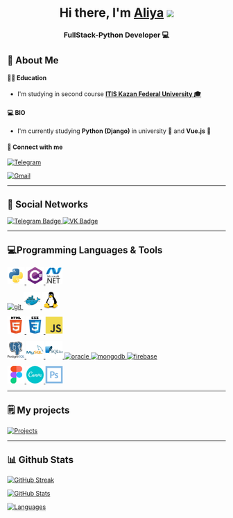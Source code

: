 <h1 align="center">Hi there, I'm <a href="https://AliyaRazyapova.github.io/" target="_blank">Aliya</a>
<img src="https://github.com/blackcater/blackcater/raw/main/images/Hi.gif" height="32"/></h1>
<h3 align="center">FullStack-Python Developer 💻</h3>

## 🌱 About Me


#### 👩‍🎓 Education

- I'm studying in second course **<a href='https://kpfu.ru/itis' target="_blank">ITIS Kazan Federal University :mortar_board:</a>**

#### 💻 BIO

- I'm currently studying **Python (Django)** in university :snake: and **Vue.js** 🎾

#### 💌 Connect with me

<a href='https://t.me/a_rz_aliya' target="_blank">![Telegram](https://img.shields.io/badge/Telegram-2CA5E0?style=for-the-badge&logo=telegram&logoColor=white)</a>

<a href="mailto:2458750@gmail.com" target="blank">![Gmail](https://img.shields.io/badge/Gmail-D14836?style=for-the-badge&logo=gmail&logoColor=white)</a>

<hr></hr>

## 🤝 Social Networks
<p align="left"> 
    <a href="https://t.me/a_rz_aliya">
      <img src="https://camo.githubusercontent.com/23769702d6ec4634238509960554e0b7f2dc347614e708cbd68b0715fb75affb/68747470733a2f2f63646e2d69636f6e732d706e672e666c617469636f6e2e636f6d2f3531322f323131312f323131313634362e706e67" width="40" height="40" alt="Telegram Badge" data-canonical-src="https://cdn-icons-png.flaticon.com/512/2111/2111646.png" style="max-width: 100%;">
    </a>
    <a href="https://vk.com/id330581895" rel="nofollow">
      <img src="https://camo.githubusercontent.com/e8005e7cba12a7d7a844030ba9a19259bf56e6b5e921b4053aa82f7a7b38fe60/68747470733a2f2f63646e2d69636f6e732d706e672e666c617469636f6e2e636f6d2f3531322f3134352f3134353831332e706e67" width="40" height="40" alt="VK Badge" data-canonical-src="https://cdn-icons-png.flaticon.com/512/145/145813.png" style="max-width: 100%;">
    </a>
</p>

<hr></hr>

## 💻Programming Languages & Tools

<p align="left">
    <a href="https://www.python.org" target="_blank" rel="noreferrer">
        <img src="https://raw.githubusercontent.com/devicons/devicon/master/icons/python/python-original.svg" alt="python" width="40" height="40"/>
    </a>
    <a href="https://www.w3schools.com/cs/" target="_blank" rel="noreferrer"> 
        <img src="https://raw.githubusercontent.com/devicons/devicon/master/icons/csharp/csharp-original.svg" alt="csharp" width="40" height="40"/> 
    </a>
    <a href="https://dotnet.microsoft.com/" target="_blank" rel="noreferrer"> 
        <img src="https://raw.githubusercontent.com/devicons/devicon/master/icons/dot-net/dot-net-original-wordmark.svg" alt="dotnet" width="40" height="40"/> 
    </a>
</p>
<p align="left">
    <a href="https://git-scm.com/" target="_blank" rel="noreferrer"> 
        <img src="https://www.vectorlogo.zone/logos/git-scm/git-scm-icon.svg" alt="git" width="40" height="40"/> 
    </a>
    <a href="https://www.docker.com/" target="_blank" rel="noreferrer"> 
        <img src="https://raw.githubusercontent.com/devicons/devicon/master/icons/docker/docker-original.svg" alt="docker" width="40" height="40"/> 
    </a>
    <a href="https://www.linux.org/" target="_blank" rel="noreferrer"> 
        <img src="https://raw.githubusercontent.com/devicons/devicon/master/icons/linux/linux-original.svg" alt="linux" width="40" height="40"/> 
    </a>
</p>
<p align="left">
    <a href="https://www.w3.org/html/" target="_blank" rel="noreferrer"> 
        <img src="https://raw.githubusercontent.com/devicons/devicon/master/icons/html5/html5-original-wordmark.svg" alt="html5" width="40" height="40"/> 
    </a>
    <a href="https://www.w3schools.com/css/" target="_blank" rel="noreferrer"> 
        <img src="https://raw.githubusercontent.com/devicons/devicon/master/icons/css3/css3-original-wordmark.svg" alt="css3" width="40" height="40"/> 
    </a>
    <a href="https://www.javascript.com/" target="_blank" rel="noreferrer">
        <img src="https://raw.githubusercontent.com/devicons/devicon/master/icons/javascript/javascript-original.svg" alt="javascript" width="40" height="40"/>
    </a>
</p>
<p align="left">
    <a href="https://www.postgresql.org" target="_blank" rel="noreferrer"> 
        <img src="https://raw.githubusercontent.com/devicons/devicon/master/icons/postgresql/postgresql-original-wordmark.svg" alt="postgresql" width="40" height="40"/> 
    </a>
    <a href="https://www.mysql.com" target="_blank" rel="noreferrer"> 
        <img src="https://raw.githubusercontent.com/devicons/devicon/master/icons/mysql/mysql-original-wordmark.svg" alt="mysql" width="40" height="40"/> 
    </a>
    <a href="https://www.sqlite.org" target="_blank" rel="noreferrer"> 
        <img src="https://raw.githubusercontent.com/devicons/devicon/master/icons/sqlite/sqlite-original-wordmark.svg" alt="sqlite" width="40" height="40"/> 
    </a>
    <a href="https://oracle.com/" target="_blank" rel="noreferrer">
        <img src="https://www.vectorlogo.zone/logos/oracle/oracle-icon.svg" alt="oracle" width="40" height="40"/> 
    </a>
    <a href="https://mongodb.com/" target="_blank" rel="noreferrer">
        <img src="https://www.vectorlogo.zone/logos/mongodb/mongodb-icon.svg" alt="mongodb" width="40" height="40"/> 
    </a>
    <a href="https://firebase.google.com/" target="_blank" rel="noreferrer">
        <img src="https://www.vectorlogo.zone/logos/firebase/firebase-icon.svg" alt="firebase" width="40" height="40"/> 
    </a>
</p>
<p align="left">
    <a href="https://www.figma.com/" target="_blank" rel="noreferrer">
        <img src="https://raw.githubusercontent.com/devicons/devicon/master/icons/figma/figma-original.svg" alt="figma" width="40" height="40"/>
    </a>
    <a href="https://www.canva.com/" target="_blank" rel="noreferrer">
        <img src="https://raw.githubusercontent.com/devicons/devicon/master/icons/canva/canva-original.svg" alt="canva" width="40" height="40"/>
    </a>
    <a href="https://www.photoshop.com/en" target="_blank" rel="noreferrer"> 
        <img src="https://raw.githubusercontent.com/devicons/devicon/master/icons/photoshop/photoshop-line.svg" alt="photoshop" width="40" height="40"/> 
    </a>
</p>
    
<hr></hr>

## 🗒️ My projects 
<a href='https://AliyaRazyapova.github.io/' target="_blank">![Projects](https://img.shields.io/static/v1.svg?label=Projects&message=CLICKME&color=blue)</a>

<hr></hr>

## 📊 Github Stats
[![GitHub Streak](https://streak-stats.demolab.com/?user=aliyarazyapova&hide=php,html&hide_title=true&hide_border=true&layout=compact&langs_count=7&theme=tokyonight&bg_color=00000000)](https://github.com/AliyaRazyapova)

[![GitHub Stats](https://github-readme-stats.vercel.app/api?username=aliyarazyapova&hide_title=true&hide_border=flase&show_icons=true&bg_color=00000000)](https://github.com/AliyaRazyapova)

[![Languages](https://github-readme-stats.vercel.app/api/top-langs/?username=aliyarazyapova&hide=php,html&hide_title=true&hide_border=true&layout=compact&langs_count=7&theme=tokyonight&bg_color=00000000)](https://github.com/AliyaRazyapova)
